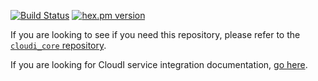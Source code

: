 [![Build Status](https://app.travis-ci.com/CloudI/cloudi_service_map_reduce.svg?branch=master)](https://app.travis-ci.com/CloudI/cloudi_service_map_reduce)
[![hex.pm version](https://img.shields.io/hexpm/v/cloudi_service_map_reduce.svg)](https://hex.pm/packages/cloudi_service_map_reduce)

If you are looking to see if you need this repository, please refer to the [`cloudi_core` repository](https://github.com/CloudI/cloudi_core#about).

If you are looking for CloudI service integration documentation, [go here](https://github.com/CloudI/CloudI#integration).

